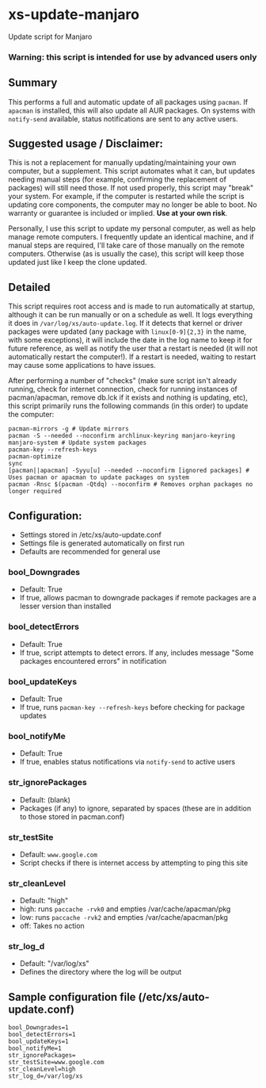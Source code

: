 # xs-update-manjaro
Update script for Manjaro

### Warning: this script is intended for use by advanced users only

## Summary
This performs a full and automatic update of all packages using `pacman`. If `apacman` is installed, this will also update all AUR packages. On systems with `notify-send` available, status notifications are sent to any active users.

## Suggested usage / Disclaimer:
This is not a replacement for manually updating/maintaining your own computer, but a supplement. This script automates what it can, but updates needing manual steps (for example, confirming the replacement of packages) will still need those. If not used properly, this script may "break" your system. For example, if the computer is restarted while the script is updating core components, the computer may no longer be able to boot. No warranty or guarantee is included or implied. **Use at your own risk**. 

Personally, I use this script to update my personal computer, as well as help manage remote computers. I frequently update an identical machine, and if manual steps are required, I'll take care of those manually on the remote computers. Otherwise (as is usually the case), this script will keep those updated just like I keep the clone updated.

## Detailed
This script requires root access and is made to run automatically at startup, although it can be run manually or on a schedule as well. It logs everything it does in `/var/log/xs/auto-update.log`. If it detects that kernel or driver packages were updated (any package with `linux[0-9]{2,3}` in the name, with some exceptions), it will include the date in the log name to keep it for future reference, as well as notify the user that a restart is needed (it will not automatically restart the computer!). If a restart is needed, waiting to restart may cause some applications to have issues.

After performing a number of "checks" (make sure script isn't already running, check for internet connection, check for running instances of pacman/apacman, remove db.lck if it exists and nothing is updating, etc), this script primarily runs the following commands (in this order) to update the computer:
````
pacman-mirrors -g # Update mirrors
pacman -S --needed --noconfirm archlinux-keyring manjaro-keyring manjaro-system # Update system packages
pacman-key --refresh-keys
pacman-optimize
sync
[pacman||apacman] -Syyu[u] --needed --noconfirm [ignored packages] # Uses pacman or apacman to update packages on system
pacman -Rnsc $(pacman -Qtdq) --noconfirm # Removes orphan packages no longer required
````



## Configuration:

* Settings stored in /etc/xs/auto-update.conf
* Settings file is generated automatically on first run
* Defaults are recommended for general use

### bool_Downgrades
* Default: True
* If true, allows pacman to downgrade packages if remote packages are a lesser version than installed

### bool_detectErrors
* Default: True
* If true, script attempts to detect errors. If any, includes message "Some packages encountered errors" in notification

### bool_updateKeys
* Default: True
* If true, runs `pacman-key --refresh-keys` before checking for package updates

### bool_notifyMe
* Default: True
* If true, enables status notifications via `notify-send` to active users

### str_ignorePackages
* Default: (blank)
* Packages (if any) to ignore, separated by spaces (these are in addition to those stored in pacman.conf)

### str_testSite
* Default: `www.google.com`
* Script checks if there is internet access by attempting to ping this site

### str_cleanLevel
* Default: "high"
* high: runs `paccache -rvk0` and empties /var/cache/apacman/pkg
* low: runs `paccache -rvk2` and empties /var/cache/apacman/pkg
* off: Takes no action

### str_log_d
* Default: "/var/log/xs"
* Defines the directory where the log will be output



## Sample configuration file (/etc/xs/auto-update.conf)
````
bool_Downgrades=1
bool_detectErrors=1
bool_updateKeys=1
bool_notifyMe=1
str_ignorePackages=
str_testSite=www.google.com
str_cleanLevel=high
str_log_d=/var/log/xs
````

